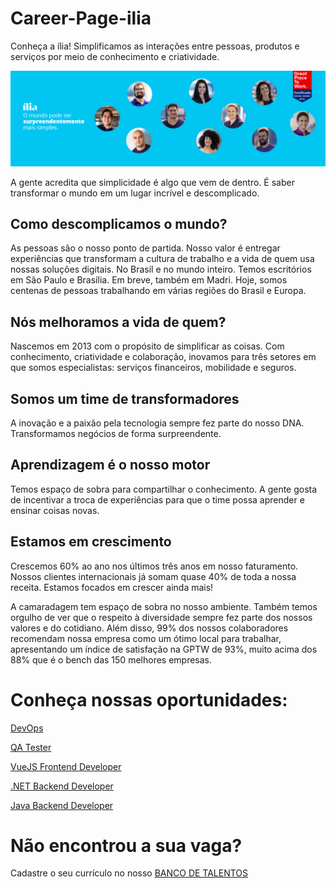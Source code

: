 # Career-Page-ilia
Conheça a ília! Simplificamos as interações entre pessoas, produtos e serviços por meio de conhecimento e criatividade.

![fooilia](https://github.com/thayssa-radmylla/Career-Page--lia/blob/main/2021-02-11_13-11_mainImage.png)







A gente acredita que simplicidade é algo que vem de dentro. É saber transformar o mundo em um lugar incrível e descomplicado.

## Como descomplicamos o mundo?
 As pessoas são o nosso ponto de partida. Nosso valor é entregar experiências que transformam a cultura de trabalho e a vida de quem usa nossas soluções digitais. No Brasil e no mundo inteiro. Temos escritórios em São Paulo e Brasília. Em breve, também em Madri. Hoje, somos centenas de pessoas trabalhando em várias regiões do Brasil e Europa. 
 
## Nós melhoramos a vida de quem?
Nascemos em 2013 com o propósito de simplificar as coisas. Com conhecimento, criatividade e colaboração, inovamos para três setores em que somos especialistas: serviços financeiros, mobilidade e seguros. 

## Somos um time de transformadores
A inovação e a paixão pela tecnologia sempre fez parte do nosso DNA. Transformamos negócios de forma surpreendente.
 
## Aprendizagem é o nosso motor
Temos espaço de sobra para compartilhar o conhecimento. A gente gosta de incentivar a troca de experiências para que o time possa aprender e ensinar coisas novas.

## Estamos em crescimento
Crescemos 60% ao ano nos últimos três anos em nosso faturamento. Nossos clientes internacionais já somam quase 40% de toda a nossa receita. Estamos focados em crescer ainda mais!

A camaradagem tem espaço de sobra no nosso ambiente. Também temos orgulho de ver que o respeito à diversidade sempre fez parte dos nossos valores e do cotidiano.
Além disso, 99% dos nossos colaboradores recomendam nossa empresa como um ótimo local para trabalhar, apresentando um índice de satisfação na GPTW de 93%, muito acima dos 88% que é o bench das 150 melhores empresas.

# Conheça nossas oportunidades:
[DevOps](https://ilia.gupy.io/jobs/572601?jobBoardSource=gupy_public_page)

[QA Tester](https://ilia.gupy.io/jobs/532407?jobBoardSource=gupy_public_page)

[VueJS Frontend Developer](https://ilia.gupy.io/jobs/566545?jobBoardSource=gupy_public_page)

[.NET Backend Developer](https://ilia.gupy.io/jobs/609528?jobBoardSource=gupy_public_page)

[Java Backend Developer](https://ilia.gupy.io/jobs/532395?jobBoardSource=gupy_public_page)

# Não encontrou a sua vaga?

Cadastre o seu currículo  no nosso  [BANCO DE TALENTOS](https://ilia.gupy.io/) 
